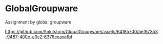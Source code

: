 # GlobalGroupware
 Assignment by global groupware

 


https://github.com/Ankitshrm/GlobalGroupware/assets/64185700/5ef97353-9487-400e-a3c2-6376ceacafbf

